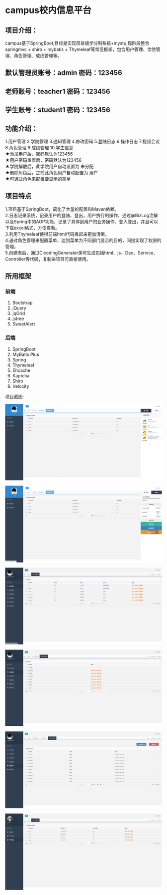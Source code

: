 # campus校内信息平台
项目介绍：     
------  
campus基于SpringBoot,目标是实现简易版学分制系统+mystu,现阶段整合springmvc + shiro + mybatis + Thymeleaf等常见框架，包含用户管理、学院管理、角色管理、成绩管理等。
           

默认管理员账号：admin  密码：123456
------

## 老师账号：teacher1	密码：123456

## 学生账号：student1	密码：123456

功能介绍：
------       
1.用户管理 
2.学院管理
3.通知管理 
4.修改密码 
5.登陆日志 
6.操作日志 
7.视频会议
8.角色管理 
9.成绩管理
10.学生信息      
        ★添加用户后，密码默认为123456    
        ★用户密码重置后，密码默认为123456      
        ★学院解散后，此学院用户自动设置为 未分配    
        ★删除角色后，之前此角色用户自动配置为 用户       
        ★可通过角色来配置要显示的菜单      

项目特点
------
1.项目基于SpringBoot，简化了大量的配置和Maven依赖。   
2.日志记录系统，记录用户的登陆、登出，用户执行的操作，通过@BizLog注解以及Spring中的AOP功能，记录了具体到用户的业务操作、登入登出，并且可以下载excel格式，方便查看。     
3.利用Thymeleaf使得前端html代码看起来更加清晰。     
4.通过角色管理来配置菜单，达到菜单为不同部门显示的目的，间接实现了权限的管理。   
5.创建表后，通过CicodingGenerater类可生成包括html、js、Dao、Service、Controller等代码，复制进项目可直接使用。

所用框架
------
### 前端

 1. Bootstrap
 2. jQuery
 3. jqGrid
 4. jstree
 5. SweetAlert
    

### 后端

 1. SpringBoot
 2. MyBatis Plus
 3. Spring
 4. Thymeleaf
 5. Ehcache
 6. Kaptcha
 7. Shiro
 8. Velocity

项目截图: 

![image](https://github.com/dragonknightjaja/campus/blob/master/src/main/resources/static/img/shot1.png)

![image](https://github.com/dragonknightjaja/campus/blob/master/src/main/resources/static/img/shot2.png)

![image](https://github.com/dragonknightjaja/campus/blob/master/src/main/resources/static/img/shot3.png)

![image](https://github.com/dragonknightjaja/campus/blob/master/src/main/resources/static/img/shot4.png)

![image](https://github.com/dragonknightjaja/campus/blob/master/src/main/resources/static/img/shot5.png)

![image](https://github.com/dragonknightjaja/campus/blob/master/src/main/resources/static/img/shot6.png)


